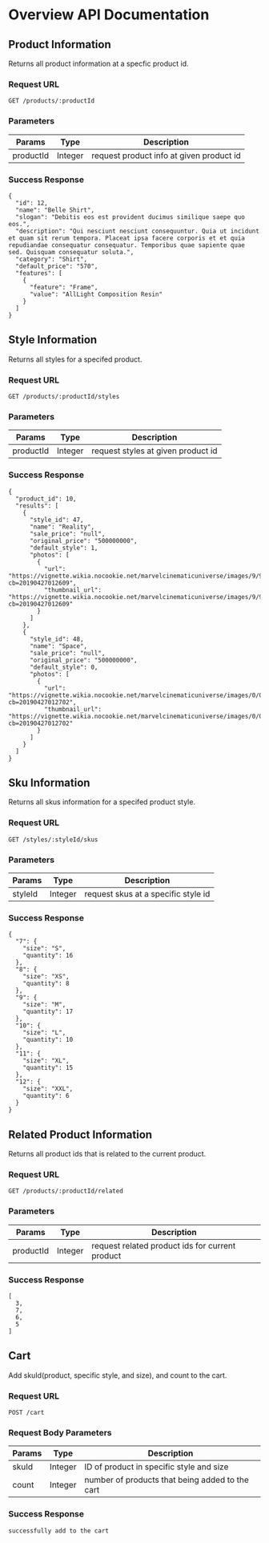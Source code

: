 # Overview API Documentation

## Product Information

Returns all product information at a specfic product id.

### Request URL

```
GET /products/:productId
```

### Parameters

| Params      | Type     | Description                              |
| ----------- | -------- | ------------                             |
| productId  | Integer  | request product info at given product id |

### Success Response

```
{
  "id": 12,
  "name": "Belle Shirt",
  "slogan": "Debitis eos est provident ducimus similique saepe quo eos.",
  "description": "Qui nesciunt nesciunt consequuntur. Quia ut incidunt et quam sit rerum tempora. Placeat ipsa facere corporis et et quia repudiandae consequatur consequatur. Temporibus quae sapiente quae sed. Quisquam consequatur soluta.",
  "category": "Shirt",
  "default_price": "570",
  "features": [
    {
      "feature": "Frame",
      "value": "AllLight Composition Resin"
    }
  ]
}
```

## Style Information

Returns all styles for a specifed product.

### Request URL

```
GET /products/:productId/styles
```

### Parameters

| Params      | Type     | Description                              |
| ----------- | -------- | ------------                             |
| productId  | Integer  | request styles at given product id |

### Success Response

```
{
  "product_id": 10,
  "results": [
    {
      "style_id": 47,
      "name": "Reality",
      "sale_price": "null",
      "original_price": "500000000",
      "default_style": 1,
      "photos": [
        {
          "url": "https://vignette.wikia.nocookie.net/marvelcinematicuniverse/images/9/9b/Reality_Stone_VFX.png/revision/latest?cb=20190427012609",
          "thumbnail_url": "https://vignette.wikia.nocookie.net/marvelcinematicuniverse/images/9/9b/Reality_Stone_VFX.png/revision/latest?cb=20190427012609"
        }
      ]
    },
    {
      "style_id": 48,
      "name": "Space",
      "sale_price": "null",
      "original_price": "500000000",
      "default_style": 0,
      "photos": [
        {
          "url": "https://vignette.wikia.nocookie.net/marvelcinematicuniverse/images/0/0a/Space_Stone_VFX.png/revision/latest?cb=20190427012702",
          "thumbnail_url": "https://vignette.wikia.nocookie.net/marvelcinematicuniverse/images/0/0a/Space_Stone_VFX.png/revision/latest?cb=20190427012702"
        }
      ]
    }
  ]
}
```

## Sku Information

Returns all skus information for a specifed product style.

### Request URL

```
GET /styles/:styleId/skus
```

### Parameters

| Params      | Type     | Description                              |
| ----------- | -------- | ------------                             |
| styleId  | Integer  | request skus at a specific style id |

### Success Response

```
{
  "7": {
    "size": "S",
    "quantity": 16
  },
  "8": {
    "size": "XS",
    "quantity": 8
  },
  "9": {
    "size": "M",
    "quantity": 17
  },
  "10": {
    "size": "L",
    "quantity": 10
  },
  "11": {
    "size": "XL",
    "quantity": 15
  },
  "12": {
    "size": "XXL",
    "quantity": 6
  }
}
```

## Related Product Information

Returns all product ids that is related to the current product.

### Request URL

```
GET /products/:productId/related
```

### Parameters

| Params      | Type     | Description                              |
| ----------- | -------- | ------------                             |
| productId  | Integer  | request related product ids for current product |

### Success Response

```
[
  3,
  7,
  6,
  5
]
```

## Cart

Add skuId(product, specific style, and size), and count to the cart.

### Request URL

```
POST /cart
```

### Request Body Parameters

| Params      | Type     | Description                              |
| ----------- | -------- | ------------                             |
| skuId  | Integer  | ID of product in specific style and size |
| count  | Integer  | number of products that being added to the cart |

### Success Response

```
successfully add to the cart
```